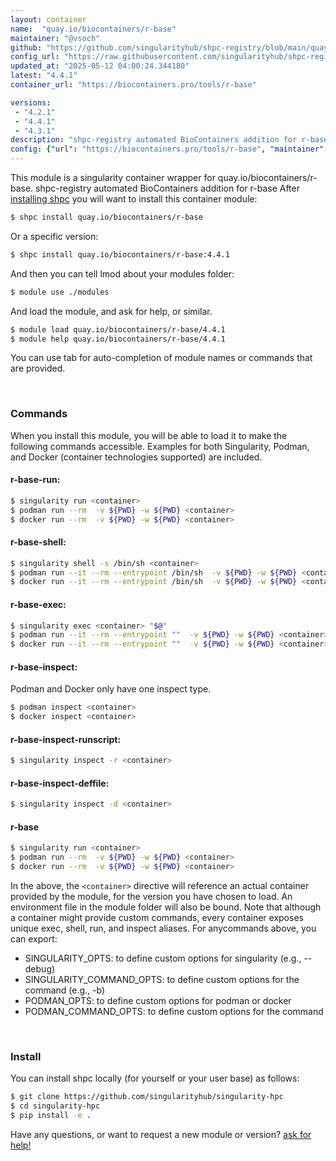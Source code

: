 ```yaml
---
layout: container
name:  "quay.io/biocontainers/r-base"
maintainer: "@vsoch"
github: "https://github.com/singularityhub/shpc-registry/blob/main/quay.io/biocontainers/r-base/container.yaml"
config_url: "https://raw.githubusercontent.com/singularityhub/shpc-registry/main/quay.io/biocontainers/r-base/container.yaml"
updated_at: "2025-05-12 04:00:24.344180"
latest: "4.4.1"
container_url: "https://biocontainers.pro/tools/r-base"

versions:
 - "4.2.1"
 - "4.4.1"
 - "4.3.1"
description: "shpc-registry automated BioContainers addition for r-base"
config: {"url": "https://biocontainers.pro/tools/r-base", "maintainer": "@vsoch", "description": "shpc-registry automated BioContainers addition for r-base", "latest": {"4.4.1": "sha256:75ab52c56a3eb71b4dcab333b6c93614f805750f39d367854c710869f8694ba8"}, "tags": {"4.2.1": "sha256:6721ee8bfba2b2d326c709dc8096555304746e2cb706c28af69fbc7ea5bb3d79", "4.4.1": "sha256:75ab52c56a3eb71b4dcab333b6c93614f805750f39d367854c710869f8694ba8", "4.3.1": "sha256:af473d54a13752a376d79dca5534dc50968a217e9709368526d4b1d63c7a7443"}, "docker": "quay.io/biocontainers/r-base"}
---
```


This module is a singularity container wrapper for quay.io/biocontainers/r-base.
shpc-registry automated BioContainers addition for r-base
After [installing shpc](#install) you will want to install this container module:


```bash
$ shpc install quay.io/biocontainers/r-base
```

Or a specific version:

```bash
$ shpc install quay.io/biocontainers/r-base:4.4.1
```

And then you can tell lmod about your modules folder:

```bash
$ module use ./modules
```

And load the module, and ask for help, or similar.

```bash
$ module load quay.io/biocontainers/r-base/4.4.1
$ module help quay.io/biocontainers/r-base/4.4.1
```

You can use tab for auto-completion of module names or commands that are provided.

<br>

### Commands

When you install this module, you will be able to load it to make the following commands accessible.
Examples for both Singularity, Podman, and Docker (container technologies supported) are included.

#### r-base-run:

```bash
$ singularity run <container>
$ podman run --rm  -v ${PWD} -w ${PWD} <container>
$ docker run --rm  -v ${PWD} -w ${PWD} <container>
```

#### r-base-shell:

```bash
$ singularity shell -s /bin/sh <container>
$ podman run --it --rm --entrypoint /bin/sh  -v ${PWD} -w ${PWD} <container>
$ docker run --it --rm --entrypoint /bin/sh  -v ${PWD} -w ${PWD} <container>
```

#### r-base-exec:

```bash
$ singularity exec <container> "$@"
$ podman run --it --rm --entrypoint ""  -v ${PWD} -w ${PWD} <container> "$@"
$ docker run --it --rm --entrypoint ""  -v ${PWD} -w ${PWD} <container> "$@"
```

#### r-base-inspect:

Podman and Docker only have one inspect type.

```bash
$ podman inspect <container>
$ docker inspect <container>
```

#### r-base-inspect-runscript:

```bash
$ singularity inspect -r <container>
```

#### r-base-inspect-deffile:

```bash
$ singularity inspect -d <container>
```



#### r-base

```bash
$ singularity run <container>
$ podman run --rm  -v ${PWD} -w ${PWD} <container>
$ docker run --rm  -v ${PWD} -w ${PWD} <container>
```


In the above, the `<container>` directive will reference an actual container provided
by the module, for the version you have chosen to load. An environment file in the
module folder will also be bound. Note that although a container
might provide custom commands, every container exposes unique exec, shell, run, and
inspect aliases. For anycommands above, you can export:

 - SINGULARITY_OPTS: to define custom options for singularity (e.g., --debug)
 - SINGULARITY_COMMAND_OPTS: to define custom options for the command (e.g., -b)
 - PODMAN_OPTS: to define custom options for podman or docker
 - PODMAN_COMMAND_OPTS: to define custom options for the command

<br>

### Install

You can install shpc locally (for yourself or your user base) as follows:

```bash
$ git clone https://github.com/singularityhub/singularity-hpc
$ cd singularity-hpc
$ pip install -e .
```

Have any questions, or want to request a new module or version? [ask for help!](https://github.com/singularityhub/singularity-hpc/issues)